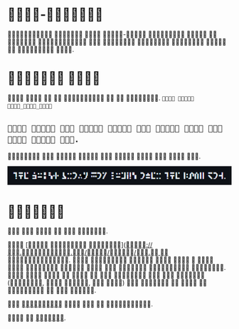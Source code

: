# -

   -      
       .

#  

       .
`  __ `


## `           .`

         .

<p align="left">
  <img src="text-sample.png" width="1000px"/>
</p>

# 

     .

 [  ]([://..///.
](https://www.kreativekorp.com/ucsur/charts/sga.html) .          
    .         
   (,  ,  )      
  .

 [](./unicode.md)    .

  [](./README.md).

